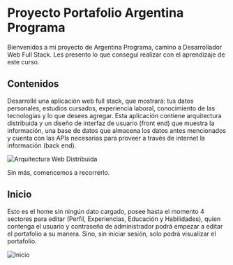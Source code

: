 # Proyecto Portafolio Argentina Programa

Bienvenidos a mi proyecto de Argentina Programa, camino a Desarrollador Web Full Stack.
Les presento lo que conseguí realizar con el aprendizaje de este curso.

## Contenidos

Desarrollé una aplicación web full stack, que mostrará: tus datos personales, estudios cursados, experiencia laboral, conocimiento de las
tecnologías y lo que desees agregar. Esta aplicación contiene arquitectura distribuida y un diseño de interfaz de usuario (front end) que muestra la información, una base de datos que almacena los datos antes mencionados y cuenta con las APIs necesarias para proveer a través de internet la información (back end). 

![Arquitectura Web Distribuida](https://user-images.githubusercontent.com/100737118/198729920-19be8658-4c20-42bb-9eee-3c67c731fa2c.jpg)

Sin más, comencemos a recorrerlo.

## Inicio

Esto es el home sin ningún dato cargado, posee hasta el momento 4 sectores para editar (Perfil, Experiencias, Educación y Habilidades), quien contenga el usuario
y contraseña de administrador podrá empezar a editar el portafolio a su manera. Sino, sin iniciar sesión, solo podrá visualizar el portafolio.

![Inicio](https://user-images.githubusercontent.com/100737118/198728402-6be77139-7be7-48b9-b0ac-6a96b175be25.jpg)
